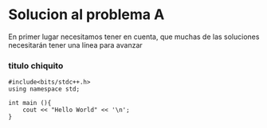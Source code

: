 # Solucion al problema A

En primer lugar necesitamos tener en cuenta, que muchas de las soluciones necesitarán tener una línea para avanzar

### titulo chiquito

```
#include<bits/stdc++.h>
using namespace std;

int main (){
	cout << "Hello World" << '\n';
}
```
